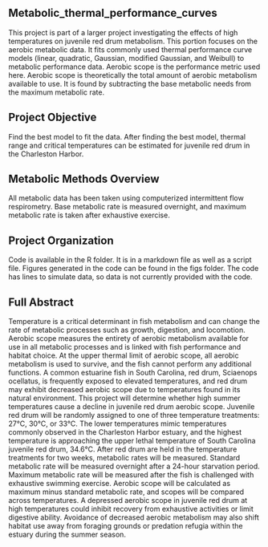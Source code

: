 ## Metabolic_thermal_performance_curves
This project is part of a larger project investigating the effects of high temperatures on juvenile red drum metabolism. This portion focuses on the aerobic metabolic data. It fits commonly used thermal performance curve models (linear, quadratic, Gaussian, modified Gaussian, and Weibull) to metabolic performance data. Aerobic scope is the performance metric used here. Aerobic scope is theoretically the total amount of aerobic metabolism available to use. It is found by subtracting the base metabolic needs from the maximum metabolic rate. 

## Project Objective
Find the best model to fit the data. After finding the best model, thermal range and critical temperatures can be estimated for juvenile red drum in the Charleston Harbor.

## Metabolic Methods Overview
All metabolic data has been taken using computerized intermittent flow respirometry. Base metabolic rate is measured overnight, and maximum metabolic rate is taken after exhaustive exercise. 

## Project Organization
Code is available in the R folder. It is in a markdown file as well as a script file. Figures generated in the code can be found in the figs folder. The code has lines to simulate data, so data is not currently provided with the code.

## Full Abstract
Temperature is a critical determinant in fish metabolism and can change the rate of metabolic processes such as growth, digestion, and locomotion. Aerobic scope measures the entirety of aerobic metabolism available for use in all metabolic processes and is linked with fish performance and habitat choice. At the upper thermal limit of aerobic scope, all aerobic metabolism is used to survive, and the fish cannot perform any additional functions. A common estuarine fish in South Carolina, red drum, Sciaenops ocellatus, is frequently exposed to elevated temperatures, and red drum may exhibit decreased aerobic scope due to temperatures found in its natural environment. This project will determine whether high summer temperatures cause a decline in juvenile red drum aerobic scope. Juvenile red drum will be randomly assigned to one of three temperature treatments: 27°C, 30°C, or 33°C. The lower temperatures mimic temperatures commonly observed in the Charleston Harbor estuary, and the highest temperature is approaching the upper lethal temperature of South Carolina juvenile red drum, 34.6°C. After red drum are held in the temperature treatments for two weeks, metabolic rates will be measured. Standard metabolic rate will be measured overnight after a 24-hour starvation period. Maximum metabolic rate will be measured after the fish is challenged with exhaustive swimming exercise. Aerobic scope will be calculated as maximum minus standard metabolic rate, and scopes will be compared across temperatures. A depressed aerobic scope in juvenile red drum at high temperatures could inhibit recovery from exhaustive activities or limit digestive ability. Avoidance of decreased aerobic metabolism may also shift habitat use away from foraging grounds or predation refugia within the estuary during the summer season.
